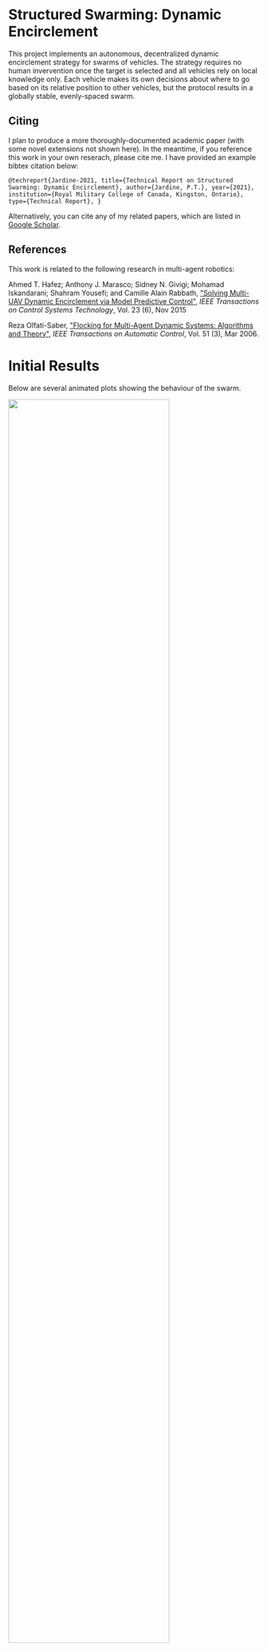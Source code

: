# Structured Swarming: Dynamic Encirclement This project implements an autonomous, decentralized dynamic encirclement strategy for swarms of vehicles. The strategy requires no human invervention once the target is selected and all vehicles rely on local knowledge only. Each vehicle makes its own decisions about where to go based on its relative position to other vehicles, but the protocol results in a globally stable, evenly-spaced swarm. ## CitingI plan to produce a more thoroughly-documented academic paper (with some novel extensions not shown here). In the meantime, if you reference this work in your own reserach, please cite me. I have provided an example bibtex citation below:`@techreport{Jardine-2021,  title={Technical Report on Structured Swarming: Dynamic Encirclement},  author={Jardine, P.T.},  year={2021},  institution={Royal Military College of Canada, Kingston, Ontario},  type={Technical Report},}`Alternatively, you can cite any of my related papers, which are listed in [Google Scholar](https://scholar.google.com/citations?hl=en&user=RGlv4ZUAAAAJ&view_op=list_works&sortby=pubdate).## ReferencesThis work is related to the following research in multi-agent robotics:Ahmed T. Hafez; Anthony J. Marasco; Sidney N. Givigi; Mohamad Iskandarani; Shahram Yousefi; and Camille Alain Rabbath, ["Solving Multi-UAV Dynamic Encirclement via Model Predictive Control"](https://ieeexplore.ieee.org/document/7066874), *IEEE Transactions on Control Systems Technology*, Vol. 23 (6), Nov 2015Reza Olfati-Saber, ["Flocking for Multi-Agent Dynamic Systems: Algorithms and Theory"](https://ieeexplore.ieee.org/document/1605401), *IEEE Transactions on Automatic Control*, Vol. 51 (3), Mar 2006.# Initial ResultsBelow are several animated plots showing the behaviour of the swarm.<p float="center">  <img src="https://github.com/tjards/dynamic_encirclement/blob/master/Figs/animation_01.gif" width="80%" /></p> 